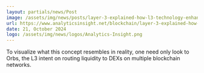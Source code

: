 ```yaml
---
layout: partials/news/Post
image: /assets/img/news/posts/layer-3-explained-how-l3-technology-enhances-existing-blockchain-ecosystems.jpg
url: https://www.analyticsinsight.net/blockchain/layer-3-explained-how-l3-technology-enhances-existing-blockchain-ecosystems#:~:text=Its%20Layer%203%20is%20solely,route%20it%20from%20centralized%20sources
date: 21, October 2024
logo: /assets/img/news/logos/Analytics-Insight.png
---
```


To visualize what this concept resembles in reality, one need only look to Orbs, the L3 intent on routing liquidity to DEXs on multiple blockchain networks.

